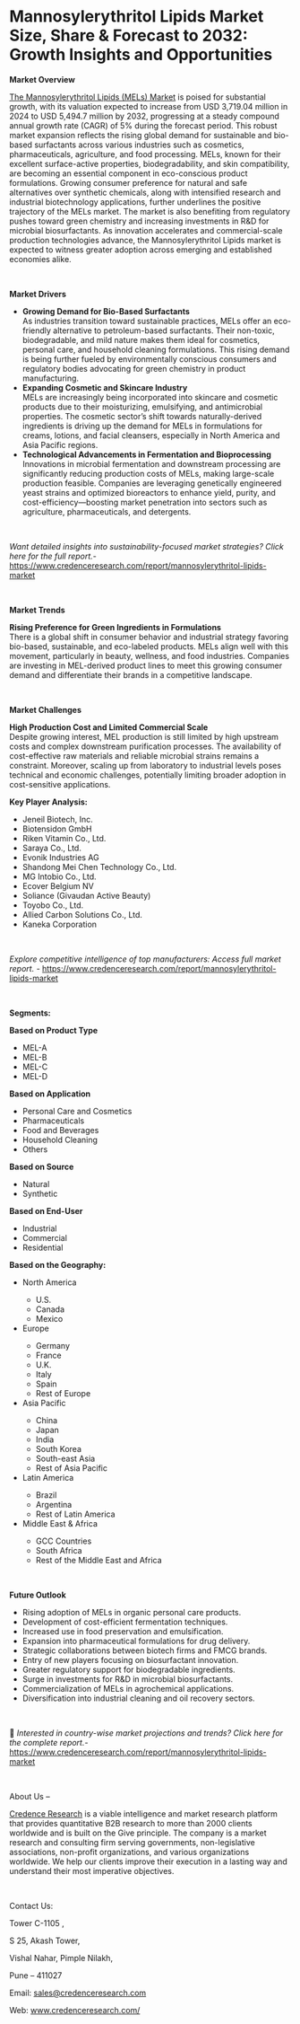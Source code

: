 # Mannosylerythritol Lipids Market Size, Share & Forecast to 2032: Growth Insights and Opportunities


<p><strong>Market Overview</strong></p>
<p><a href="https://www.credenceresearch.com/report/mannosylerythritol-lipids-market">The Mannosylerythritol Lipids (MELs) Market</a> is poised for substantial growth, with its valuation expected to increase from USD 3,719.04 million in 2024 to USD 5,494.7 million by 2032, progressing at a steady compound annual growth rate (CAGR) of 5% during the forecast period. This robust market expansion reflects the rising global demand for sustainable and bio-based surfactants across various industries such as cosmetics, pharmaceuticals, agriculture, and food processing. MELs, known for their excellent surface-active properties, biodegradability, and skin compatibility, are becoming an essential component in eco-conscious product formulations. Growing consumer preference for natural and safe alternatives over synthetic chemicals, along with intensified research and industrial biotechnology applications, further underlines the positive trajectory of the MELs market. The market is also benefiting from regulatory pushes toward green chemistry and increasing investments in R&amp;D for microbial biosurfactants. As innovation accelerates and commercial-scale production technologies advance, the Mannosylerythritol Lipids market is expected to witness greater adoption across emerging and established economies alike.</p>
<p><strong>&nbsp;</strong></p>
<p><strong>Market Drivers</strong></p>
<ul>
<li><strong data-start="1277" data-end="1321">Growing Demand for Bio-Based Surfactants</strong><br data-start="1321" data-end="1324" /> As industries transition toward sustainable practices, MELs offer an eco-friendly alternative to petroleum-based surfactants. Their non-toxic, biodegradable, and mild nature makes them ideal for cosmetics, personal care, and household cleaning formulations. This rising demand is being further fueled by environmentally conscious consumers and regulatory bodies advocating for green chemistry in product manufacturing.</li>
<li><strong data-start="1750" data-end="1794">Expanding Cosmetic and Skincare Industry</strong><br data-start="1794" data-end="1797" /> MELs are increasingly being incorporated into skincare and cosmetic products due to their moisturizing, emulsifying, and antimicrobial properties. The cosmetic sector&rsquo;s shift towards naturally-derived ingredients is driving up the demand for MELs in formulations for creams, lotions, and facial cleansers, especially in North America and Asia Pacific regions.</li>
<li><strong data-start="2164" data-end="2228">Technological Advancements in Fermentation and Bioprocessing</strong><br data-start="2228" data-end="2231" /> Innovations in microbial fermentation and downstream processing are significantly reducing production costs of MELs, making large-scale production feasible. Companies are leveraging genetically engineered yeast strains and optimized bioreactors to enhance yield, purity, and cost-efficiency&mdash;boosting market penetration into sectors such as agriculture, pharmaceuticals, and detergents.</li>
</ul>
<p><strong>&nbsp;</strong></p>
<p><em>Want detailed insights into sustainability-focused market strategies? Click here for the full report.- </em><a href="https://www.credenceresearch.com/report/mannosylerythritol-lipids-market">https://www.credenceresearch.com/report/mannosylerythritol-lipids-market</a></p>
<p>&nbsp;</p>
<p><strong>Market Trends</strong></p>
<p><strong>Rising Preference for Green Ingredients in Formulations</strong><br /> There is a global shift in consumer behavior and industrial strategy favoring bio-based, sustainable, and eco-labeled products. MELs align well with this movement, particularly in beauty, wellness, and food industries. Companies are investing in MEL-derived product lines to meet this growing consumer demand and differentiate their brands in a competitive landscape.</p>
<p><strong>&nbsp;</strong></p>
<p><strong>Market Challenges</strong></p>
<p><strong>High Production Cost and Limited Commercial Scale</strong><br data-start="3164" data-end="3167" /> Despite growing interest, MEL production is still limited by high upstream costs and complex downstream purification processes. The availability of cost-effective raw materials and reliable microbial strains remains a constraint. Moreover, scaling up from laboratory to industrial levels poses technical and economic challenges, potentially limiting broader adoption in cost-sensitive applications.</p>
<p><strong>Key Player Analysis:</strong></p>
<ul>
<li>Jeneil Biotech, Inc.</li>
<li>Biotensidon GmbH</li>
<li>Riken Vitamin Co., Ltd.</li>
<li>Saraya Co., Ltd.</li>
<li>Evonik Industries AG</li>
<li>Shandong Mei Chen Technology Co., Ltd.</li>
<li>MG Intobio Co., Ltd.</li>
<li>Ecover Belgium NV</li>
<li>Soliance (Givaudan Active Beauty)</li>
<li>Toyobo Co., Ltd.</li>
<li>Allied Carbon Solutions Co., Ltd.</li>
<li>Kaneka Corporation</li>
</ul>
<p><strong>&nbsp;</strong></p>
<p><em>Explore competitive intelligence of top manufacturers: Access full market report. - </em><a href="https://www.credenceresearch.com/report/mannosylerythritol-lipids-market">https://www.credenceresearch.com/report/mannosylerythritol-lipids-market</a></p>
<p>&nbsp;</p>
<p><strong>Segments:</strong></p>
<p><strong>Based on&nbsp;Product Type</strong></p>
<ul>
<li>MEL-A</li>
<li>MEL-B</li>
<li>MEL-C</li>
<li>MEL-D</li>
</ul>
<p><strong>Based on&nbsp;Application</strong></p>
<ul>
<li>Personal Care and Cosmetics</li>
<li>Pharmaceuticals</li>
<li>Food and Beverages</li>
<li>Household Cleaning</li>
<li>Others</li>
</ul>
<p><strong>Based on&nbsp;Source</strong></p>
<ul>
<li>Natural</li>
<li>Synthetic</li>
</ul>
<p><strong>Based on&nbsp;End-User</strong></p>
<ul>
<li>Industrial</li>
<li>Commercial</li>
<li>Residential</li>
</ul>
<p><strong>Based on the Geography:</strong></p>
<ul>
<li>North America</li>
<ul>
<li>U.S.</li>
<li>Canada</li>
<li>Mexico</li>
</ul>
<li>Europe</li>
<ul>
<li>Germany</li>
<li>France</li>
<li>U.K.</li>
<li>Italy</li>
<li>Spain</li>
<li>Rest of Europe</li>
</ul>
<li>Asia Pacific</li>
<ul>
<li>China</li>
<li>Japan</li>
<li>India</li>
<li>South Korea</li>
<li>South-east Asia</li>
<li>Rest of Asia Pacific</li>
</ul>
<li>Latin America</li>
<ul>
<li>Brazil</li>
<li>Argentina</li>
<li>Rest of Latin America</li>
</ul>
<li>Middle East &amp; Africa</li>
<ul>
<li>GCC Countries</li>
<li>South Africa</li>
<li>Rest of the Middle East and Africa</li>
</ul>
</ul>
<p>&nbsp;</p>
<p><strong>Future Outlook </strong></p>
<ul>
<li>Rising adoption of MELs in organic personal care products.</li>
<li>Development of cost-efficient fermentation techniques.</li>
<li>Increased use in food preservation and emulsification.</li>
<li>Expansion into pharmaceutical formulations for drug delivery.</li>
<li>Strategic collaborations between biotech firms and FMCG brands.</li>
<li>Entry of new players focusing on biosurfactant innovation.</li>
<li>Greater regulatory support for biodegradable ingredients.</li>
<li>Surge in investments for R&amp;D in microbial biosurfactants.</li>
<li>Commercialization of MELs in agrochemical applications.</li>
<li>Diversification into industrial cleaning and oil recovery sectors.</li>
</ul>
<p>&nbsp;</p>
<p>📌 <em>Interested in country-wise market projections and trends? Click here for the complete report.- </em><a href="https://www.credenceresearch.com/report/mannosylerythritol-lipids-market">https://www.credenceresearch.com/report/mannosylerythritol-lipids-market</a></p>
<p>&nbsp;</p>
<p>About Us &ndash;</p>
<p><a href="https://www.credenceresearch.com/">Credence Research</a> is a viable intelligence and market research platform that provides quantitative B2B research to more than 2000 clients worldwide and is built on the Give principle. The company is a market research and consulting firm serving governments, non-legislative associations, non-profit organizations, and various organizations worldwide. We help our clients improve their execution in a lasting way and understand their most imperative objectives.</p>
<p>&nbsp;</p>
<p>Contact Us:</p>
<p>Tower C-1105 ,</p>
<p>S 25, Akash Tower,</p>
<p>Vishal Nahar, Pimple Nilakh,</p>
<p>Pune &ndash; 411027</p>
<p>Email: <a href="mailto:sales@credenceresearch.com">sales@credenceresearch.com</a></p>
<p>Web: <a href="http://www.credenceresearch.com/">www.credenceresearch.com/</a></p>
